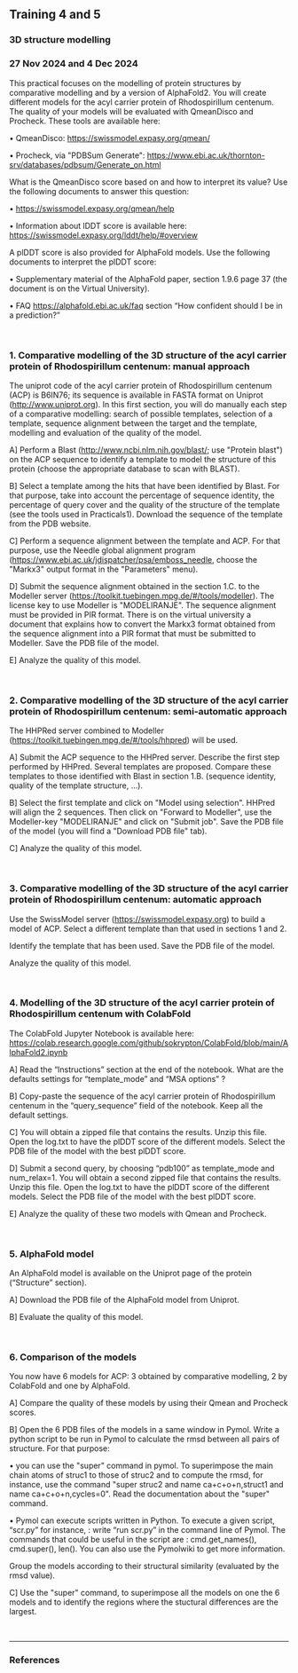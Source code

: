 ## Training 4 and 5

### 3D structure modelling
### 27 Nov 2024 and 4 Dec 2024

This practical focuses on the modelling of protein structures by comparative modelling and by
a version of AlphaFold2. You will create different models for the acyl carrier protein of
Rhodospirillum centenum. The quality of your models will be evaluated with QmeanDisco and
Procheck. These tools are available here:

• QmeanDisco: https://swissmodel.expasy.org/qmean/

• Procheck, via "PDBSum Generate": https://www.ebi.ac.uk/thornton-srv/databases/pdbsum/Generate_on.html

What is the QmeanDisco score based on and how to interpret its value? Use the following
documents to answer this question:

• https://swissmodel.expasy.org/qmean/help

• Information about lDDT score is available here: https://swissmodel.expasy.org/lddt/help/#overview

A plDDT score is also provided for AlphaFold models. Use the following documents to
interpret the plDDT score:

• Supplementary material of the AlphaFold paper, section 1.9.6 page 37 (the document is
on the Virtual University).

• FAQ https://alphafold.ebi.ac.uk/faq section “How confident should I be in a
prediction?”

<br>

### 1. Comparative modelling of the 3D structure of the acyl carrier protein of Rhodospirillum centenum: manual approach

The uniprot code of the acyl carrier protein of Rhodospirillum centenum (ACP) is B6IN76; its sequence is available in FASTA format on Uniprot (http://www.uniprot.org). In this first section, you will do manually each step of a comparative modelling: search of possible templates, selection of a template, sequence alignment between the target and the template, modelling and evaluation of the quality of the model.

A] Perform a Blast (http://www.ncbi.nlm.nih.gov/blast/; use "Protein blast") on the ACP sequence to identify a template to model the structure of this protein (choose the appropriate database to scan with BLAST). 

B] Select a template among the hits that have been identified by Blast. For that purpose, take into account the percentage of sequence identity, the percentage of query cover and the quality of the structure of the template (see the tools used in Practicals1). Download the sequence of the template from the PDB website.

C] Perform a sequence alignment between the template and ACP. For that purpose, use the Needle global alignment program (https://www.ebi.ac.uk/jdispatcher/psa/emboss_needle, choose the "Markx3" output format in the "Parameters" menu).

D] Submit the sequence alignment obtained in the section 1.C. to the Modeller server (https://toolkit.tuebingen.mpg.de/#/tools/modeller). The license key to use Modeller is "MODELIRANJE". The sequence alignment must be provided in PIR format. There is on the virtual university a document that explains how to convert the Markx3 format obtained from the sequence alignment into a PIR format that must be submitted to Modeller.
Save the PDB file of the model.

E] Analyze the quality of this model.

<br>

### 2. Comparative modelling of the 3D structure of the acyl carrier protein of Rhodospirillum centenum: semi-automatic approach

The HHPRed server combined to Modeller (https://toolkit.tuebingen.mpg.de/#/tools/hhpred) will be used.

A] Submit the ACP sequence to the HHPred server. Describe the first step performed by HHPred. Several templates are proposed. Compare these templates to those identified with Blast in section 1.B. (sequence identity, quality of the template structure, …).

B] Select the first template and click on "Model using selection". HHPred will align the 2 sequences. Then click on "Forward to Modeller", use the Modeller-key "MODELIRANJE" and click on "Submit job". Save the PDB file of the model (you will find a "Download PDB file" tab).

C] Analyze the quality of this model.

<br>

### 3. Comparative modelling of the 3D structure of the acyl carrier protein of Rhodospirillum centenum: automatic approach

Use the SwissModel server (https://swissmodel.expasy.org) to build a model of ACP. Select a
different template than that used in sections 1 and 2.

Identify the template that has been used. Save the PDB file of the model.

Analyze the quality of this model.

<br>

### 4. Modelling of the 3D structure of the acyl carrier protein of Rhodospirillum centenum with ColabFold

The ColabFold Jupyter Notebook is available here: https://colab.research.google.com/github/sokrypton/ColabFold/blob/main/AlphaFold2.ipynb

A] Read the “Instructions” section at the end of the notebook. What are the defaults settings for
“template_mode” and “MSA options” ?

B] Copy-paste the sequence of the acyl carrier protein of Rhodospirillum centenum in the
“query_sequence” field of the notebook. Keep all the default settings.

C] You will obtain a zipped file that contains the results. Unzip this file. Open the log.txt to
have the plDDT score of the different models. Select the PDB file of the model with the best
plDDT score.

D] Submit a second query, by choosing “pdb100” as template_mode and num_relax=1. You
will obtain a second zipped file that contains the results. Unzip this file. Open the log.txt to
have the plDDT score of the different models. Select the PDB file of the model with the best
plDDT score.

E] Analyze the quality of these two models with Qmean and Procheck.

<br>

### 5. AlphaFold model

An AlphaFold model is available on the Uniprot page of the protein (“Structure” section).

A] Download the PDB file of the AlphaFold model from Uniprot.

B] Evaluate the quality of this model.

<br>

### 6. Comparison of the models

You now have 6 models for ACP: 3 obtained by comparative modelling, 2 by ColabFold and one by AlphaFold.

A] Compare the quality of these models by using their Qmean and Procheck scores.

B] Open the 6 PDB files of the models in a same window in Pymol. Write a python script to be run in Pymol to calculate the rmsd between all pairs of structure. For that purpose:

• you can use the "super" command in pymol. To superimpose the main chain atoms of struc1 to those of struc2 and to compute the rmsd, for instance, use the command "super struc2 and name ca+c+o+n,struct1 and name ca+c+o+n,cycles=0". Read the documentation about the "super" command.

• Pymol can execute scripts written in Python. To execute a given script, “scr.py” for instance, : write “run scr.py” in the command line of Pymol. The commands that could be useful in the script are : cmd.get_names(), cmd.super(), len(). You can also use the Pymolwiki to get more information.

Group the models according to their structural similarity (evaluated by the rmsd value).

C] Use the "super" command, to superimpose all the models on one the 6 models and to identify the regions where the stuctural differences are the largest.

<br>

---
### References

